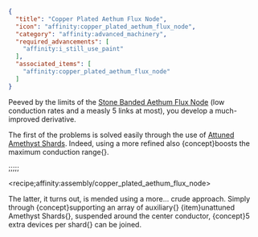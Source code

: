 ```json
{
  "title": "Copper Plated Aethum Flux Node",
  "icon": "affinity:copper_plated_aethum_flux_node",
  "category": "affinity:advanced_machinery",
  "required_advancements": [
    "affinity:i_still_use_paint"
  ],
  "associated_items": [
    "affinity:copper_plated_aethum_flux_node"
  ]
}
```

Peeved by the limits of the [Stone Banded Aethum Flux Node](^affinity:aethum_flux#2) (low conduction rates and a measly
5 links at most), you develop a much-improved derivative.


The first of the problems is solved easily through the use of [Attuned Amethyst Shards](^affinity:shard_attunement).
Indeed, using a more refined also {concept}boosts the maximum conduction range{}.

;;;;;

<recipe;affinity:assembly/copper_plated_aethum_flux_node>

The latter, it turns out, is mended using a more... crude approach. Simply through {concept}supporting an array of
auxiliary{} {item}unattuned Amethyst Shards{}, suspended around the center conductor, {concept}5 extra devices per
shard{} can be joined.